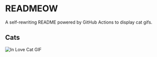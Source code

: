# READMEOW

A self-rewriting README powered by GitHub Actions to display cat gifs.

## Cats

![In Love Cat GIF](https://media3.giphy.com/media/v1.Y2lkPTlhY2QwMmRhOW8xNTBjcnNsb2hpMHlzeXdrbG5jN3JqMXp4a25mdXB1Nm42NTI3bSZlcD12MV9naWZzX3NlYXJjaCZjdD1n/MDJ9IbxxvDUQM/200.gif)
